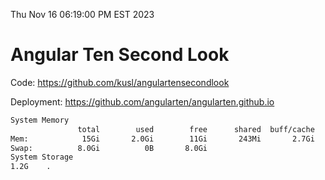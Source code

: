 Thu Nov 16 06:19:00 PM EST 2023

# Angular Ten Second Look

Code: https://github.com/kusl/angulartensecondlook

Deployment: https://github.com/angularten/angularten.github.io

```bash
System Memory
               total        used        free      shared  buff/cache   available
Mem:            15Gi       2.0Gi        11Gi       243Mi       2.7Gi        13Gi
Swap:          8.0Gi          0B       8.0Gi
System Storage
1.2G	.
```
